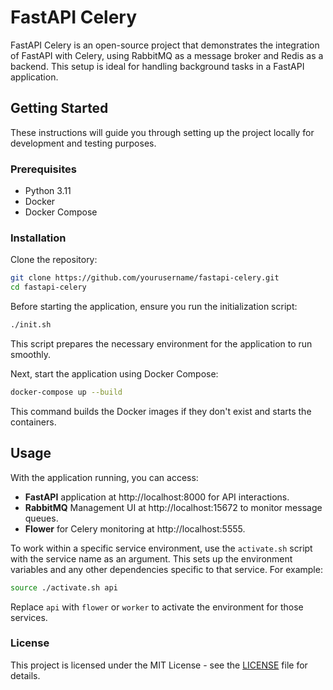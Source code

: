 # FastAPI Celery

FastAPI Celery is an open-source project that demonstrates the integration of FastAPI with Celery, using RabbitMQ as a message broker and Redis as a backend. This setup is ideal for handling background tasks in a FastAPI application.

## Getting Started

These instructions will guide you through setting up the project locally for development and testing purposes.

### Prerequisites

- Python 3.11
- Docker
- Docker Compose

### Installation

Clone the repository:

```bash
git clone https://github.com/yourusername/fastapi-celery.git
cd fastapi-celery
```

Before starting the application, ensure you run the initialization script:

```bash
./init.sh
```

This script prepares the necessary environment for the application to run smoothly.

Next, start the application using Docker Compose:

```bash
docker-compose up --build
```

This command builds the Docker images if they don't exist and starts the containers.

## Usage

With the application running, you can access:

- **FastAPI** application at http://localhost:8000 for API interactions.
- **RabbitMQ** Management UI at http://localhost:15672 to monitor message queues.
- **Flower** for Celery monitoring at http://localhost:5555.

To work within a specific service environment, use the `activate.sh` script with the service name as an argument. This sets up the environment variables and any other dependencies specific to that service. For example:

```bash
source ./activate.sh api
```

Replace `api` with `flower` or `worker` to activate the environment for those services.

### License
This project is licensed under the MIT License - see the [LICENSE](LICENSE) file for details.


